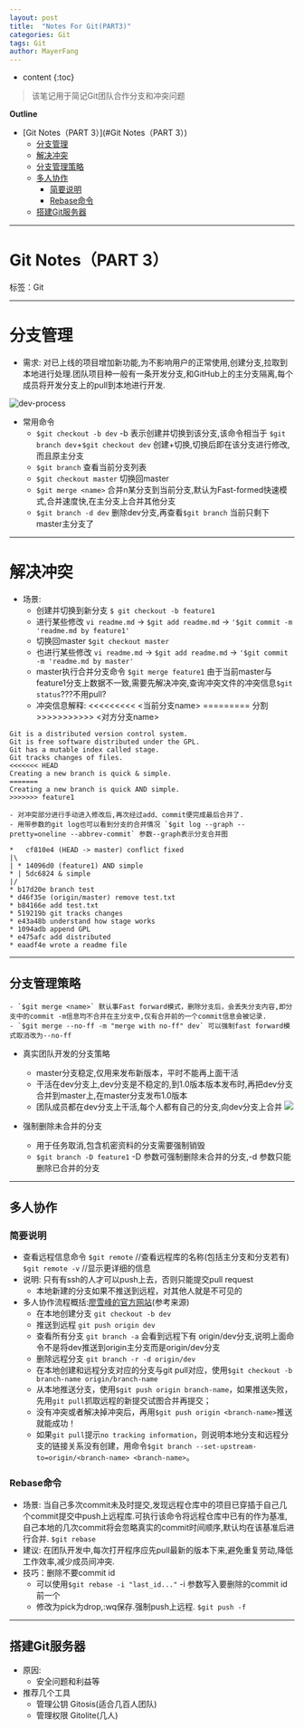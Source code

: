 ```yaml
---
layout: post
title:  "Notes For Git(PART3)"
categories: Git
tags: Git
author: MayerFang
---
```


* content
{:toc}

>该笔记用于简记Git团队合作分支和冲突问题




**Outline**

- [Git Notes（PART 3）](#Git Notes（PART 3）)
	- [分支管理](#分支管理)
	- [解决冲突](#解决冲突)
	- [分支管理策略](#分支管理策略)
	- [多人协作](#多人协作)
		- [简要说明](#简要说明)
		- [Rebase命令](#Rebase命令)
	- [搭建Git服务器](#搭建Git服务器)



---

# Git Notes（PART 3）

标签：Git

---

# 分支管理

- 需求: 对已上线的项目增加新功能,为不影响用户的正常使用,创建分支,拉取到本地进行处理.团队项目种一般有一条开发分支,和GitHub上的主分支隔离,每个成员将开发分支上的pull到本地进行开发.

![dev-process](resources/dev-process.JPG)

- 常用命令
	- `$git checkout -b dev` -b 表示创建并切换到该分支,该命令相当于 `$git branch dev`+`$git checkout dev` 创建+切换,切换后即在该分支进行修改,而且原主分支
	- `$git branch` 查看当前分支列表
	- `$git checkout master` 切换回master
	- `$git merge <name>` 合并n某分支到当前分支,默认为Fast-formed快速模式,合并速度快,在主分支上合并其他分支
	- `$git branch -d dev` 删除dev分支,再查看`$git branch` 当前只剩下master主分支了

---

# 解决冲突

- 场景:
	- 创建并切换到新分支 `$ git checkout -b feature1`
	- 进行某些修改 `vi readme.md` -> `$git add readme.md` -> `'$git commit -m 'readme.md by feature1'` 
	- 切换回master `$git checkout master` 
	- 也进行某些修改 `vi readme.md` -> `$git add readme.md` -> `'$git commit -m 'readme.md by master'` 
	- master执行合并分支命令 `$git merge feature1` 由于当前master与feature1分支上数据不一致,需要先解决冲突,查询冲突文件的冲突信息`$git status`???不用pull?
	- 冲突信息解释: <<<<<<<<< <当前分支name> ========= 分割 >>>>>>>>>>> <对方分支name>
```
Git is a distributed version control system.
Git is free software distributed under the GPL.
Git has a mutable index called stage.
Git tracks changes of files.
<<<<<<< HEAD
Creating a new branch is quick & simple.
=======
Creating a new branch is quick AND simple.
>>>>>>> feature1
```
	- 对冲突部分进行手动进入修改后,再次经过add、commit便完成最后合并了.
	- 用带参数的git log也可以看到分支的合并情况 `$git log --graph --pretty=oneline --abbrev-commit` 参数--graph表示分支合并图

```
*   cf810e4 (HEAD -> master) conflict fixed
|\  
| * 14096d0 (feature1) AND simple
* | 5dc6824 & simple
|/  
* b17d20e branch test
* d46f35e (origin/master) remove test.txt
* b84166e add test.txt
* 519219b git tracks changes
* e43a48b understand how stage works
* 1094adb append GPL
* e475afc add distributed
* eaadf4e wrote a readme file
```

---

## 分支管理策略

	- `$git merge <name>` 默认事Fast forward模式，删除分支后，会丢失分支内容,即分支中的commit -m信息均不合并在主分支中,仅有合并前的一个commit信息会被记录.
	- `$git merge --no-ff -m "merge with no-ff" dev` 可以强制fast forward模式取消改为--no-ff


- 真实团队开发的分支策略
	- master分支稳定,仅用来发布新版本，平时不能再上面干活
	- 干活在dev分支上,dev分支是不稳定的,到1.0版本版本发布时,再把dev分支合并到master上,在master分支发布1.0版本
	- 团队成员都在dev分支上干活,每个人都有自己的分支,向dev分支上合并
![](resources/group-dev.png)
	
- 强制删除未合并的分支
	- 用于任务取消,包含机密资料的分支需要强制销毁
	- `$git branch -D feature1` -D 参数可强制删除未合并的分支,-d 参数只能删除已合并的分支

---

## 多人协作

### 简要说明

- 查看远程信息命令
`$git remote` //查看远程库的名称(包括主分支和分支若有)
`$git remote -v` //显示更详细的信息
- 说明: 只有有ssh的人才可以push上去，否则只能提交pull request
	- 本地新建的分支如果不推送到远程，对其他人就是不可见的
- 多人协作流程概括:[廖雪峰的官方网站](https://www.liaoxuefeng.com/wiki/0013739516305929606dd18361248578c67b8067c8c017b000/0013760174128707b935b0be6fc4fc6ace66c4f15618f8d000)(参考来源)
	- 在本地创建分支 `git checkout -b dev`
	- 推送到远程 `git push origin dev`
	- 查看所有分支 `git branch -a` 会看到远程下有 origin/dev分支,说明上面命令不是将dev推送到origin主分支而是origin/dev分支
	- 删除远程分支 `git branch -r -d origin/dev`
	- 在本地创建和远程分支对应的分支与git pull对应，使用`$git checkout -b branch-name origin/branch-name`
	- 从本地推送分支，使用`$git push origin branch-name`，如果推送失败，先用`git pull`抓取远程的新提交试图合并再提交；
	- 没有冲突或者解决掉冲突后，再用`$git push origin <branch-name>`推送就能成功！
	- 如果`git pull`提示`no tracking information`，则说明本地分支和远程分支的链接关系没有创建，用命令`$git branch --set-upstream-to=origin/<branch-name> <branch-name>`。

### Rebase命令

- 场景: 当自己多次commit未及时提交,发现远程仓库中的项目已穿插于自己几个commit提交中push上远程库.可执行该命令将远程仓库中已有的作为基准,自己本地的几次commit将会忽略真实的commit时间顺序,默认均在该基准后进行合并.
`$git rebase`
- 建议: 在团队开发中,每次打开程序应先pull最新的版本下来,避免重复劳动,降低工作效率,减少成员间冲突.
- 技巧：删除不要commit id
	- 可以使用`$git rebase -i "last_id..."` -i 参数写入要删除的commit id前一个
	- 修改为pick为drop,:wq保存.强制push上远程. `$git push -f` 

---

## 搭建Git服务器

- 原因:
	- 安全问题和利益等
- 推荐几个工具
	- 管理公钥 Gitosis(适合几百人团队)
	- 管理权限 Gitolite(几人)
